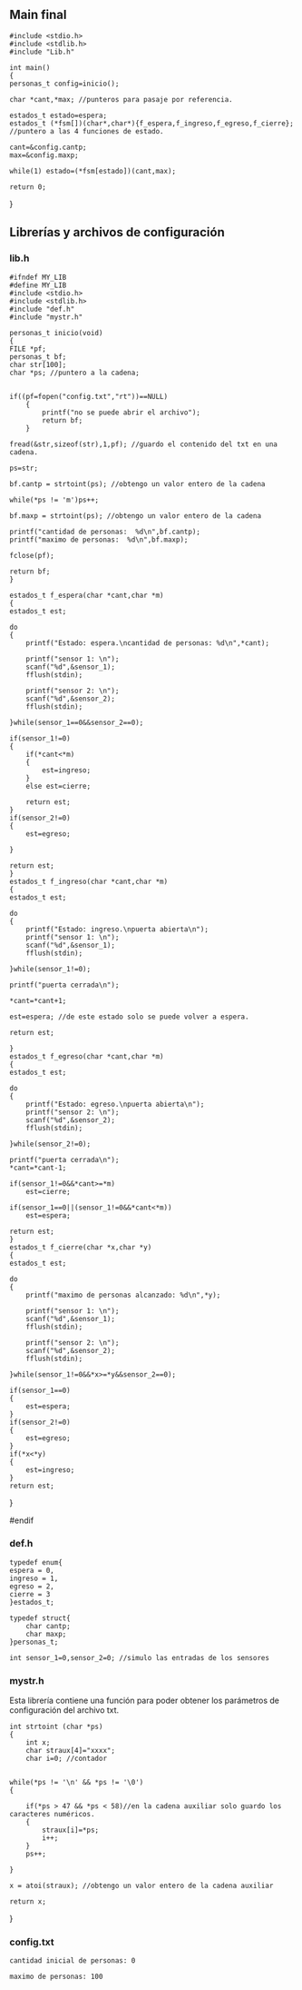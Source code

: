 ﻿
## Main final

    #include <stdio.h>
	#include <stdlib.h>
	#include "Lib.h"

	int main()
	{
    personas_t config=inicio();

    char *cant,*max; //punteros para pasaje por referencia.

    estados_t estado=espera;
    estados_t (*fsm[])(char*,char*){f_espera,f_ingreso,f_egreso,f_cierre}; //puntero a las 4 funciones de estado.

    cant=&config.cantp;
    max=&config.maxp;

    while(1) estado=(*fsm[estado])(cant,max);

    return 0;
}

## Librerías y archivos de configuración
### lib.h

    #ifndef MY_LIB
	#define MY_LIB
	#include <stdio.h>
	#include <stdlib.h>
	#include "def.h"
	#include "mystr.h"

	personas_t inicio(void)
	{
    FILE *pf;
    personas_t bf;
    char str[100];
    char *ps; //puntero a la cadena;


    if((pf=fopen("config.txt","rt"))==NULL)
        {
            printf("no se puede abrir el archivo");
            return bf;
        }

    fread(&str,sizeof(str),1,pf); //guardo el contenido del txt en una cadena.

    ps=str;

    bf.cantp = strtoint(ps); //obtengo un valor entero de la cadena

    while(*ps != 'm')ps++;

    bf.maxp = strtoint(ps); //obtengo un valor entero de la cadena

    printf("cantidad de personas:  %d\n",bf.cantp);
    printf("maximo de personas:  %d\n",bf.maxp);

    fclose(pf);

    return bf;
	}

	estados_t f_espera(char *cant,char *m)
	{
    estados_t est;

    do
    {
        printf("Estado: espera.\ncantidad de personas: %d\n",*cant);

        printf("sensor 1: \n");
        scanf("%d",&sensor_1);
        fflush(stdin);

        printf("sensor 2: \n");
        scanf("%d",&sensor_2);
        fflush(stdin);

    }while(sensor_1==0&&sensor_2==0);

    if(sensor_1!=0)
    {
        if(*cant<*m)
        {
            est=ingreso;
        }
        else est=cierre;

        return est;
    }
    if(sensor_2!=0)
    {
        est=egreso;

    }

    return est;
	}
	estados_t f_ingreso(char *cant,char *m)
	{
    estados_t est;

    do
    {
        printf("Estado: ingreso.\npuerta abierta\n");
        printf("sensor 1: \n");
        scanf("%d",&sensor_1);
        fflush(stdin);

    }while(sensor_1!=0);

    printf("puerta cerrada\n");

    *cant=*cant+1;

    est=espera; //de este estado solo se puede volver a espera.

    return est;

	}
	estados_t f_egreso(char *cant,char *m)
	{
    estados_t est;

    do
    {
        printf("Estado: egreso.\npuerta abierta\n");
        printf("sensor 2: \n");
        scanf("%d",&sensor_2);
        fflush(stdin);

    }while(sensor_2!=0);

    printf("puerta cerrada\n");
    *cant=*cant-1;

    if(sensor_1!=0&&*cant>=*m)
        est=cierre;

    if(sensor_1==0||(sensor_1!=0&&*cant<*m))
        est=espera;

    return est;
	}
	estados_t f_cierre(char *x,char *y)
	{
    estados_t est;

    do
    {
        printf("maximo de personas alcanzado: %d\n",*y);

        printf("sensor 1: \n");
        scanf("%d",&sensor_1);
        fflush(stdin);

        printf("sensor 2: \n");
        scanf("%d",&sensor_2);
        fflush(stdin);

    }while(sensor_1!=0&&*x>=*y&&sensor_2==0);

    if(sensor_1==0)
    {
        est=espera;
    }
    if(sensor_2!=0)
    {
        est=egreso;
    }
    if(*x<*y)
    {
        est=ingreso;
    }
    return est;
}

#endif
### def.h

    typedef enum{
    espera = 0,
    ingreso = 1,
    egreso = 2,
    cierre = 3
	}estados_t;

	typedef struct{
	    char cantp;
	    char maxp;
	}personas_t;

	int sensor_1=0,sensor_2=0; //simulo las entradas de los sensores
### mystr.h
Esta librería contiene una función para poder obtener los parámetros de configuración del archivo txt.

    int strtoint (char *ps)
	{
	    int x;
	    char straux[4]="xxxx";
	    char i=0; //contador


    while(*ps != '\n' && *ps != '\0')
    {

        if(*ps > 47 && *ps < 58)//en la cadena auxiliar solo guardo los caracteres numéricos.
        {
            straux[i]=*ps;
            i++;
        }
        ps++;

    }

    x = atoi(straux); //obtengo un valor entero de la cadena auxiliar

    return x;
}

### config.txt

    cantidad inicial de personas: 0

	maximo de personas: 100

